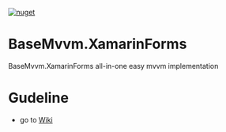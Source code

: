 [![nuget](https://img.shields.io/badge/Nuget-BaseMvvm.XamarinForms-brightgreen.svg?maxAge=259200)](https://www.nuget.org/packages/BaseMvvm.XamarinForms)

# BaseMvvm.XamarinForms
BaseMvvm.XamarinForms all-in-one easy mvvm implementation

# Gudeline
- go to [Wiki](https://github.com/msx752/BaseMvvm.XamarinForms/wiki)
